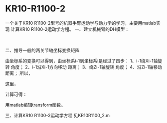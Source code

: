 # KR10-R1100-2
  一个关于KR10 R1100-2型号的机器手臂运动学与动力学的学习，主要用matlab实现
计算KR10 R1100-2运动学方程。
一、建立机械臂的DH模型：

 
 
 　
 
  

二、推导一般的两关节轴坐标变换矩阵
 
由坐标系的变换可以得到，由坐标系i-1到坐标系i是经过了四步：
1、i-1绕Xi-1轴旋转 角度；
2、i-1沿Xi-1方向移动 距离；
3、绕Zi-1轴旋转 角度；
4、沿Zi-1轴移动 距离；
所以，
 
这里，

 

 
 
 
计算可得：
 
用matlab编辑transform函数。

三、计算KR10 R1100-2运动学方程
见KR10R1100_2.m
